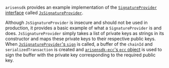 `arisensdk` provides an example implementation of the [`SignatureProvider` interface](https://github.com/ARISENIO/arisensdk/blob/849c03992e6ce3cb4b6a11bf18ab17b62136e5c9/src/arisensdk-api-interfaces.ts#L60) called [`JsSignatureProvider`](https://github.com/ARISENIO/arisensdk/blob/849c03992e6ce3cb4b6a11bf18ab17b62136e5c9/src/arisensdk-jssig.ts#L11).

Although `JsSignatureProvider` is insecure and should not be used in production, it provides a basic example of what a `SignatureProvider` is and does.  `JsSignatureProvider` simply takes a list of private keys as strings in its constructor and maps these private keys to their respective public keys.  When [`JsSignatureProvider`'s `sign`](https://github.com/ARISENIO/arisensdk/blob/849c03992e6ce3cb4b6a11bf18ab17b62136e5c9/src/arisensdk-jssig.ts#L33) is called, a buffer of the `chainId` and `serializedTransaction` is created and [`arisensdk-ecc`'s `ecc` object](https://github.com/ARISENIO/arisensdk-ecc/blob/7ec577cad54e17da6168fdfb11ec2b09d6f0e7f0/src/index.js#L4) is used to sign the buffer with the private key corresponding to the required public key.